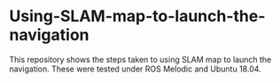# Using-SLAM-map-to-launch-the-navigation
This repository shows the steps taken to using SLAM map to launch the navigation. These were tested under ROS Melodic and Ubuntu 18.04.
